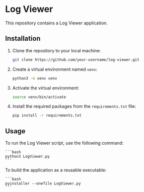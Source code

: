 # Log Viewer

This repository contains a Log Viewer application.

## Installation

1. Clone the repository to your local machine:

   ```bash
   git clone https://github.com/your-username/log-viewer.git
   ```

2. Create a virtual environment named `venv`:

   ```bash
   python3 -m venv venv
   ```

3. Activate the virtual environment:

   ```bash
   source venv/bin/activate
   ```

4. Install the required packages from the `requirements.txt` file:

   ```bash
   pip install -r requirements.txt
   ```

## Usage

To run the Log Viewer script, use the following command:

    ```bash
    python3 LogViewer.py
    ```

To build the application as a reusable executable:

    ```bash
    pyinstaller --onefile LogViewer.py
    ```

